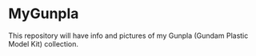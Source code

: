# MyGunpla
This repository will have info and pictures of my Gunpla (Gundam Plastic Model Kit) collection.
